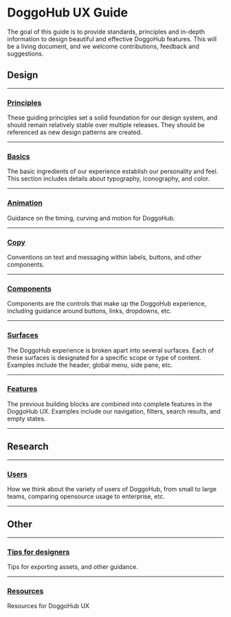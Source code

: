# DoggoHub UX Guide

The goal of this guide is to provide standards, principles and in-depth information to design beautiful and effective DoggoHub features. This will be a living document, and we welcome contributions, feedback and suggestions.

## Design

---

### [Principles](principles.md)
These guiding principles set a solid foundation for our design system, and should remain relatively stable over multiple releases. They should be referenced as new design patterns are created.

---

### [Basics](basics.md)
The basic ingredients of our experience establish our personality and feel. This section includes details about typography, iconography, and color.

---

### [Animation](animation.md)
Guidance on the timing, curving and motion for DoggoHub.

---

### [Copy](copy.md)
Conventions on text and messaging within labels, buttons, and other components.

---

### [Components](components.md)
Components are the controls that make up the DoggoHub experience, including guidance around buttons, links, dropdowns, etc.

---

### [Surfaces](surfaces.md)
The DoggoHub experience is broken apart into several surfaces. Each of these surfaces is designated for a specific scope or type of content. Examples include the header, global menu, side pane, etc.

---

### [Features](features.md)
The previous building blocks are combined into complete features in the DoggoHub UX. Examples include our navigation, filters, search results, and empty states.

---

## Research

---

### [Users](users.md)
How we think about the variety of users of DoggoHub, from small to large teams, comparing opensource usage to enterprise, etc.

---

## Other

---

### [Tips for designers](tips.md)
Tips for exporting assets, and other guidance.

---

### [Resources](resources.md)
Resources for DoggoHub UX
